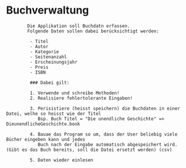 # Buchverwaltung
            Die Applikation soll Buchdatn erfassen.
            Folgende Daten sollen dabei berücksichtigt werden:
            
             - Titel
             - Autor
             - Kategorie
             - Seitenanzahl
             - Erscheinungsjahr
             - Preis
             - ISBN
             
             ### Dabei gilt:
             
             1. Verwende und schreibe Methoden!
             2. Realisiere fehlertolerante Eingaben!
             
             3. Perisistiere (heisst speichern) die Buchdaten in einer Datei, welhe so heisst wie der Titel
                Bsp. Buch Titel = "Die unendliche Geschichte" => DieunendlicheGeschichte.book
             
             4. Bauae das Program so um, dass der User beliebig viele Bücher eingeben kann und jedes 
                Buch nach der Eingabe automatisch abgespeichert wird. (Gibt es das Buch bereits, soll die Datei ersetzt werden) (csv)
             
             5. Daten wieder einlesen
           
